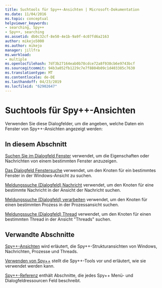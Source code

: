 ```yaml
---
title: Suchtools für Spy++-Ansichten | Microsoft-Dokumentation
ms.date: 11/04/2016
ms.topic: conceptual
helpviewer_keywords:
- searching, Spy++
- Spy++, searching
ms.assetid: db0c32cf-8e50-4e1b-9a9f-4c07fd6a2163
author: mikejo5000
ms.author: mikejo
manager: jillfra
ms.workload:
- multiple
ms.openlocfilehash: 7df3b27164eab0b78cdce72a8f938cb6e9743bcf
ms.sourcegitcommit: 94b3a052fb1229c7e7f8804b09c1d403385c7630
ms.translationtype: MT
ms.contentlocale: de-DE
ms.lasthandoff: 04/23/2019
ms.locfileid: "62902647"
---
```

# <a name="search-tools-for-spy-views"></a>Suchtools für Spy++-Ansichten
Verwenden Sie diese Dialogfelder, um die angeben, welche Daten ein Fenster von Spy++-Ansichten angezeigt werden:

## <a name="in-this-section"></a>In diesem Abschnitt
 [Suchen Sie im Dialogfeld Fenster](../debugger/find-window-dialog-box.md) verwendet, um die Eigenschaften oder Nachrichten von einem bestimmten Fenster anzuzeigen.

 [Das Dialogfeld Fenstersuche](../debugger/window-search-dialog-box.md) verwendet, um den Knoten für ein bestimmtes Fenster in der Windows-Ansicht zu suchen.

 [Meldungssuche (Dialogfeld) Nachricht](../debugger/message-search-dialog-box.md) verwendet, um den Knoten für eine bestimmte Nachricht in der Ansicht der Nachricht suchen.

 [Meldungssuche (Dialogfeld) verarbeiten](../debugger/process-search-dialog-box.md) verwendet, um den Knoten für einen bestimmten Prozess in der Prozessansicht suchen.

 [Meldungssuche (Dialogfeld) Thread](../debugger/thread-search-dialog-box.md) verwendet, um den Knoten für einen bestimmten Thread in der Ansicht "Threads" suchen.

## <a name="related-sections"></a>Verwandte Abschnitte
 [Spy++-Ansichten](../debugger/spy-increment-views.md) wird erläutert, die Spy++-Strukturansichten von Windows, Nachrichten, Prozesse und Threads.

 [Verwenden von Spy++](../debugger/using-spy-increment.md) stellt die Spy++-Tools vor und erläutert, wie sie verwendet werden kann.

 [Spy++-Referenz](../debugger/spy-increment-reference.md) enthält Abschnitte, die jedes Spy++ Menü- und Dialogfeldressourcen Feld beschreibt.